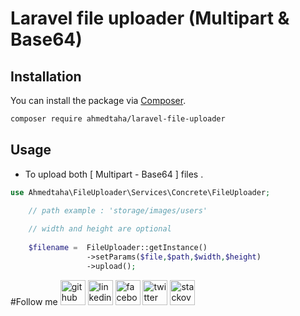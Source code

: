 # Laravel file uploader (Multipart & Base64)
## Installation

You can install the package via [Composer](https://getcomposer.org).

```bash
composer require ahmedtaha/laravel-file-uploader
```

## Usage

- To upload both [ Multipart - Base64  ] files .

```php
use Ahmedtaha\FileUploader\Services\Concrete\FileUploader;

    // path example : 'storage/images/users'
    
    // width and height are optional 
    
    $filename =  FileUploader::getInstance()
                 ->setParams($file,$path,$width,$height)
                 ->upload();
```


#Follow me 
[<img src='https://cdn.jsdelivr.net/npm/simple-icons@3.0.1/icons/github.svg' alt='github' height='40'>](https://github.com/https://gitlab.com/devTaha)  [<img src='https://cdn.jsdelivr.net/npm/simple-icons@3.0.1/icons/linkedin.svg' alt='linkedin' height='40'>](https://www.linkedin.com/in/https://www.linkedin.com/in/devahmed94//)  [<img src='https://cdn.jsdelivr.net/npm/simple-icons@3.0.1/icons/facebook.svg' alt='facebook' height='40'>](https://www.facebook.com/https://www.facebook.com/engahmedtaha94/)  [<img src='https://cdn.jsdelivr.net/npm/simple-icons@3.0.1/icons/twitter.svg' alt='twitter' height='40'>](https://twitter.com/https://twitter.com/a7med_sh3ish3)  [<img src='https://cdn.jsdelivr.net/npm/simple-icons@3.0.1/icons/stackoverflow.svg' alt='stackoverflow' height='40'>](https://stackoverflow.com/users/https://stackoverflow.com/users/6555104/ahmed-taha)  

